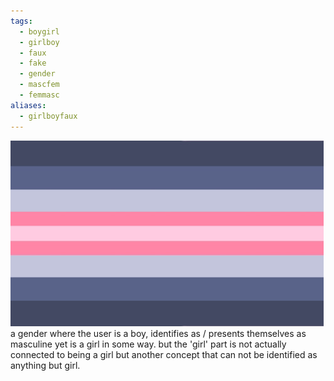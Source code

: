```yaml
---
tags:
  - boygirl
  - girlboy
  - faux
  - fake
  - gender
  - mascfem
  - femmasc
aliases:
  - girlboyfaux
---
```

![boygirlfaux.png](../../images/boygirlfaux.png)  
a gender where the user is a boy, identifies as / presents themselves as masculine yet is a girl in some way. but the 'girl' part is not actually connected to being a girl but another concept that can not be identified as anything but girl. 